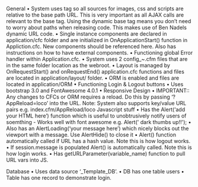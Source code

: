 General
•	System uses <base href=”#request.webRoot#”> tag so all sources for images, css and scripts are relative to the base path URL. This is very important as all AJAX calls are relevant to the base tag. Using the dynamic base tag means you don’t need to worry about paths when releasing code. This makes use of Ben Nadels dynamic URL code.
•	Single instance components are declared in application/cfc folder and are initialized in OnApplicationStart() function in Appliction.cfc. New components should be referenced here. Also has instructions on how to have external components.
•	Functioning global Error handler within Application.cfc.
•	System uses 2 config_~.cfm files that are in the same folder location as the webroot.
•	Layout is managed by OnRequestStart() and onRequestEnd() application.cfc functions and files are located in application/layout/ folder.
•	ORM is enabled and files are located in application/ORM
•	Functioning Login & Logout buttons
•	Uses bootstrap 3.0 and FontAwesome 4.0.1
•	Responsive Design
•	IMPORTANT:: Any changes to CFCs or ORM requires a reload. Do this by passing ‘?AppReload=loco’ into the URL. Note: System also supports key/value URL pairs e.g. index.cfm/AppReload/loco
Javascript stuff
•	Has the Alert(‘add your HTML here’) function which is useful to unobtrusively notify users of soemthing - Works well with font awesome e.g. Alert('<i class="fa fa-thumbs-up"></i> dark thumbs up!!');
•	Also has an AlertLoading(‘your message here’) which nicely blocks out the viewport with a message. Use AlertHide() to close it
•	Alert() function automatically called if URL has a hash value. Note this is how logout works.
•	If session.message is populated Alert() is automatically called. Note this is how login works.
•	Has getURLParameter(variable_name) function to pull URL vars into JS.

Database
•	Uses data source ‘_Template_DB’.
•	DB has one table users 
•	Table has one record to demonstrate login.
